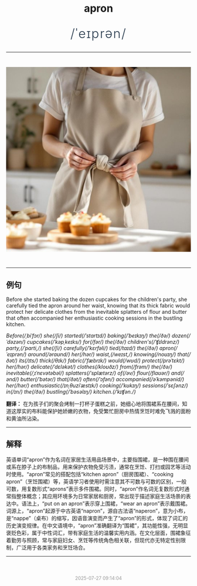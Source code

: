 <div align="center">

# apron

<div style="margin: 30px 0;">
<h1 style="font-size: 2.5em; font-weight: 300; letter-spacing: 2px; margin: 0; color: #2c3e50;">
/ˈeɪprən/
</h1>
</div>

</div>

---

<div align="center" style="margin: 40px 0;">

![apron](images/apron.png)

</div>

---

## 例句

Before she started baking the dozen cupcakes for the children's party, she carefully tied the apron around her waist, knowing that its thick fabric would protect her delicate clothes from the inevitable splatters of flour and butter that often accompanied her enthusiastic cooking sessions in the bustling kitchen.

*Before(/ˌbiˈfɔr/) she(/ʃi/) started(/ˈstɑrtɪd/) baking(/ˈbeɪkɪŋ/) the(/ðə/) dozen(/ˈdəzən/) cupcakes(/ˈkəpˌkeɪks/) for(/fər/) the(/ðə/) children's(/ˈʧɪldrənz/) party,(/ˈpɑrti,/) she(/ʃi/) carefully(/ˈkɛrfəli/) tied(/taɪd/) the(/ðə/) apron(/ˈeɪprən/) around(/əraʊnd/) her(/hər/) waist,(/weɪst,/) knowing(/noʊɪŋ/) that(/ðət/) its(/ɪts/) thick(/θɪk/) fabric(/ˈfæbrɪk/) would(/wʊd/) protect(/prəˈtɛkt/) her(/hər/) delicate(/ˈdɛləkət/) clothes(/kloʊðz/) from(/frəm/) the(/ðə/) inevitable(/ˌɪˈnɛvətəbəl/) splatters(/ˈsplætərz/) of(/əv/) flour(/flaʊər/) and(/ənd/) butter(/ˈbətər/) that(/ðət/) often(/ˈɔfən/) accompanied(/əˈkəmpənid/) her(/hər/) enthusiastic(/ɪnˌθuziˈæstɪk/) cooking(/ˈkʊkɪŋ/) sessions(/ˈsɛʃənz/) in(/ɪn/) the(/ðə/) bustling(/ˈbəsəlɪŋ/) kitchen.(/ˈkɪʧən./)*

**翻译：** 在为孩子们的聚会烤制一打杯子蛋糕之前，她细心地将围裙系在腰间，知道这厚实的布料能保护她娇嫩的衣物，免受繁忙厨房中热情烹饪时难免飞溅的面粉和黄油所沾染。

---

## 解释

英语单词“apron”作为名词在家居生活用品场景中，主要指围裙，是一种围在腰间或系在脖子上的布制品，用来保护衣物免受污渍，通常在烹饪、打扫或园艺等活动时使用。“apron”常见的搭配包括“kitchen apron”（厨房围裙）、“cooking apron”（烹饪围裙）等，英语学习者使用时需注意其不可数与可数的区别，一般可数，用复数形式“aprons”表示多件围裙。同时，“apron”作名词无复数形式时通常指整体概念；其应用环境多为日常家居和厨房，常出现于描述家庭生活场景的表达中。语法上，“put on an apron”表示穿上围裙，“wear an apron”表示戴围裙。词源上，“apron”起源于中古英语“napron”，源自古法语“naperon”，意为小布，是“nappe”（桌布）的缩写，因语音演变而产生了“apron”的形式，体现了词汇的历史演变规律。在中文语境中，“apron”准确翻译为“围裙”，其功能性强，无明显褒贬色彩，属于中性词汇，带有家庭生活的温馨实用内涵。在文化层面，围裙象征着勤劳与照顾，常与家庭妇女、烹饪等传统角色相关联，但现代亦无特定性别限制，广泛用于各类家务和烹饪场合。


---

<div align="center" style="margin-top: 50px;">
<small style="color: #999; font-size: 0.9em;">2025-07-27 09:14:04</small>
</div>
